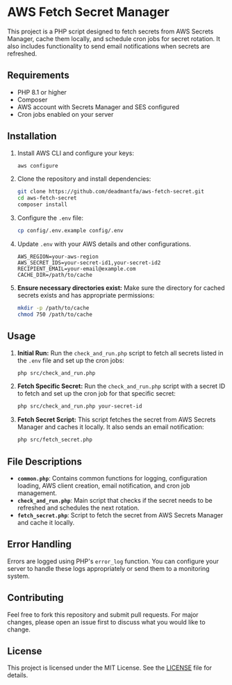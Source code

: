 # AWS Fetch Secret Manager

This project is a PHP script designed to fetch secrets from AWS Secrets Manager, cache them locally, and schedule cron jobs for secret rotation. It also includes functionality to send email notifications when secrets are refreshed.

## Requirements

- PHP 8.1 or higher
- Composer
- AWS account with Secrets Manager and SES configured
- Cron jobs enabled on your server

## Installation

1. Install AWS CLI and configure your keys:
    ```sh
    aws configure
    ```

2. Clone the repository and install dependencies:
    ```sh
    git clone https://github.com/deadmantfa/aws-fetch-secret.git
    cd aws-fetch-secret
    composer install
    ```

3. Configure the `.env` file:
    ```sh
    cp config/.env.example config/.env
    ```

4. Update `.env` with your AWS details and other configurations.
    ```dotenv
    AWS_REGION=your-aws-region
    AWS_SECRET_IDS=your-secret-id1,your-secret-id2
    RECIPIENT_EMAIL=your-email@example.com
    CACHE_DIR=/path/to/cache
    ```

5. **Ensure necessary directories exist:**
   Make sure the directory for cached secrets exists and has appropriate permissions:
    ```bash
    mkdir -p /path/to/cache
    chmod 750 /path/to/cache
    ```

## Usage


1. **Initial Run:**
   Run the `check_and_run.php` script to fetch all secrets listed in the `.env` file and set up the cron jobs:
    ```bash
    php src/check_and_run.php
    ```

2. **Fetch Specific Secret:**
   Run the `check_and_run.php` script with a secret ID to fetch and set up the cron job for that specific secret:
    ```bash
    php src/check_and_run.php your-secret-id
    ```

3. **Fetch Secret Script:**
   This script fetches the secret from AWS Secrets Manager and caches it locally. It also sends an email notification:
    ```bash
    php src/fetch_secret.php
    ```

## File Descriptions

- **`common.php`**: Contains common functions for logging, configuration loading, AWS client creation, email notification, and cron job management.
- **`check_and_run.php`**: Main script that checks if the secret needs to be refreshed and schedules the next rotation.
- **`fetch_secret.php`**: Script to fetch the secret from AWS Secrets Manager and cache it locally.

## Error Handling

Errors are logged using PHP's `error_log` function. You can configure your server to handle these logs appropriately or send them to a monitoring system.

## Contributing

Feel free to fork this repository and submit pull requests. For major changes, please open an issue first to discuss what you would like to change.

## License

This project is licensed under the MIT License. See the [LICENSE](LICENSE) file for details.
